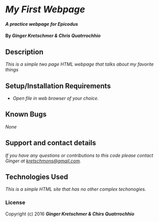 # _My First Webpage_

#### _A practice webpage for Epicodus_

#### By _**Ginger Kretschmer & Chris Quatrrochhio**_

## Description

_This is a simple two page HTML webpage that talks about my favorite things_

## Setup/Installation Requirements

* _Open file in web browser of your choice._


## Known Bugs

_None_

## Support and contact details

_If you have any questions or contributions to this code please contact Ginger at kretschmons@gmail.com._

## Technologies Used

_This is a simple HTML site that has no other complex techonogies._

### License



Copyright (c) 2016 **_Ginger Kretschmer & Chirs Quatrrochhio_**
